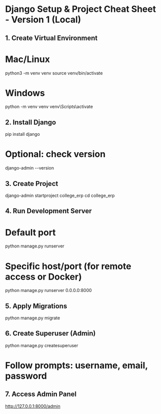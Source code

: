 # Django Setup & Project Cheat Sheet - Version 1 (Local)

## 1. Create Virtual Environment

# Mac/Linux
python3 -m venv venv
source venv/bin/activate

# Windows
python -m venv venv
venv\Scripts\activate

## 2. Install Django

pip install django

# Optional: check version
django-admin --version

## 3. Create Project

django-admin startproject college_erp
cd college_erp

## 4. Run Development Server

# Default port
python manage.py runserver

# Specific host/port (for remote access or Docker)
python manage.py runserver 0.0.0.0:8000

## 5. Apply Migrations

python manage.py migrate

## 6. Create Superuser (Admin)

python manage.py createsuperuser
# Follow prompts: username, email, password

## 7. Access Admin Panel

http://127.0.0.1:8000/admin

